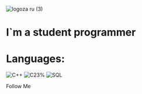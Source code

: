 ![logoza ru (3)](https://user-images.githubusercontent.com/107112651/208922419-3a8955f0-e340-4547-a758-c34ca6866700.png)


# I`m a student programmer

# Languages:



![C++](https://img.shields.io/badge/-C++-f7ebf9?style=for-the-badge&logo=C%2b%2b&logoColor=6296CC)
![C23%](https://img.shields.io/badge/-C23%-f7ebf9?style=for-the-badge&logo=C%2b%2b&logoColor=6296CC)
![SQL](https://img.shields.io/badge/-SQL-f7ebf9?style=for-the-badge&logo=SQLite&logoColor=2e93d3)


Follow Me

